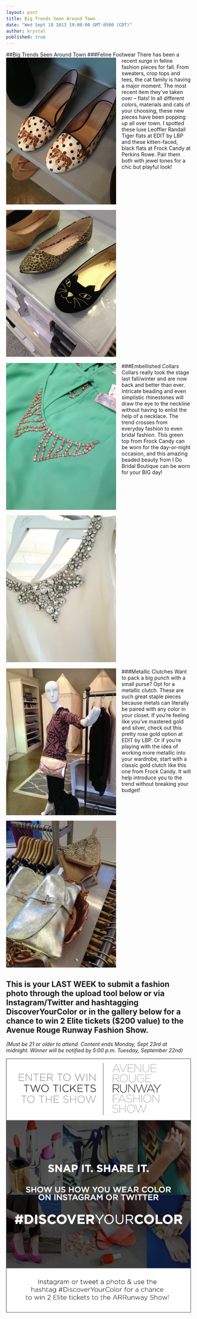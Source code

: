 ```yaml
---
layout: post
title: Big Trends Seen Around Town
date: "Wed Sept 18 2013 19:00:00 GMT-0500 (CDT)"
author: krystal
published: true
---
```


##Big Trends Seen Around Town
###Feline Footwear
<img src="/img/ArticleImage1.JPG" style="width:300px;float:left;margin-right:15px;margin-bottom:15px;" />There has been a recent surge in feline fashion pieces for fall. From sweaters, crop tops and tees, the cat family is having a major moment. The most recent item they've taken over – flats! In all different colors, materials and cats of your choosing, these new pieces have been popping up all over town. I spotted these luxe Leoffler Randall Tiger flats at EDIT by LBP and these kitten-faced, black flats at Frock Candy at Perkins Rowe. Pair them both with jewel tones for a chic but playful look!

<img src="/img/ArticleImage2.JPG" style="width:300px;" />

###Embellished Collars
<img src="/img/ArticleImage3.JPG" style="width:300px;float:left;margin-right:15px;margin-bottom:15px;" />Collars really took the stage last fall/winter and are now back and better than ever. Intricate beading and even simplistic rhinestones will draw the eye to the neckline without having to enlist the help of a necklace. The trend crosses from everyday fashion to even bridal fashion. This green top from Frock Candy can be worn for the day-or-night occasion, and this amazing beaded beauty from I Do Bridal Boutique can be worn for your BIG day!

<img src="/img/ArticleImage4.JPG" style="width:300px;" />

###Metallic Clutches
<img src="/img/ArticleImage5.JPG" style="width:300px;float:left;margin-right:15px;margin-bottom:15px;" />Want to pack a big punch with a small purse? Opt for a metallic clutch. These are such great staple pieces because metals can literally be paired with any color in your closet. If you’re feeling like you’ve mastered gold and silver, check out this pretty rose gold option at EDIT by LBP. Or if you’re playing with the idea of working more metallic into your wardrobe, start with a classic gold clutch like this one from Frock Candy. It will help introduce you to the trend without breaking your budget!

 <img src="/img/ArticleImage6.JPG" style="width:300px;" />

## This is your LAST WEEK to submit a fashion photo through the upload tool below or via Instagram/Twitter and hashtagging DiscoverYourColor or in the gallery below for a chance to win 2 Elite tickets ($200 value) to the Avenue Rouge Runway Fashion Show.
<i>(Must be 21 or older to attend. Content ends Monday, Sept 23rd  at midnight. Winner will be notified by 5:00 p.m. Tuesday, September 22nd)</i>

<div id="olapic_widget"></div><script type="text/javascript" src="https://widgets.olapic.com/render?element_id=olapic_widget&customer_id=215621&widget_type=full&gallery=1740979539"></script>

<img src="/img/ContestAd.jpg" style="width:600px;" />